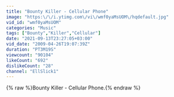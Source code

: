 ```yaml
---
title: "Bounty Killer - Cellular Phone"
image: "https:\/\/i.ytimg.com\/vi\/wmf0yaMsUOM\/hqdefault.jpg"
vid_id: "wmf0yaMsUOM"
categories: "Music"
tags: ["Bounty","Killer","Cellular"]
date: "2021-09-13T23:27:05+03:00"
vid_date: "2009-04-26T19:07:39Z"
duration: "PT3M19S"
viewcount: "90104"
likeCount: "692"
dislikeCount: "28"
channel: "EllSlick1"
---
```

{% raw %}Bounty Killer - Cellular Phone.{% endraw %}
